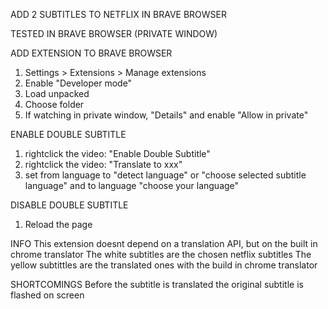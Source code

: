ADD 2 SUBTITLES TO NETFLIX IN BRAVE BROWSER

TESTED IN BRAVE BROWSER (PRIVATE WINDOW)

ADD EXTENSION TO BRAVE BROWSER
1. Settings > Extensions > Manage extensions
2. Enable "Developer mode"
3. Load unpacked
4. Choose folder
5. If watching in private window, "Details" and enable "Allow in private"

ENABLE DOUBLE SUBTITLE
1. rightclick the video: "Enable Double Subtitle"
2. rightclick the video: "Translate to xxx"
3. set from language to "detect language" or "choose selected subtitle language" and to language "choose your language"

DISABLE DOUBLE SUBTITLE
1. Reload the page
<!-- OR
1. rightclick the video: "Disable Double Subtitle"
2. rightclick the video: "Translate to xxx"
3. set to "Never translate this site" -->

INFO
This extension doesnt depend on a translation API, but on the built in chrome translator
The white subtitles are the chosen netflix subtitles
The yellow subtittles are the translated ones with the build in chrome translator

SHORTCOMINGS
Before the subtitle is translated the original subtitle is flashed on screen